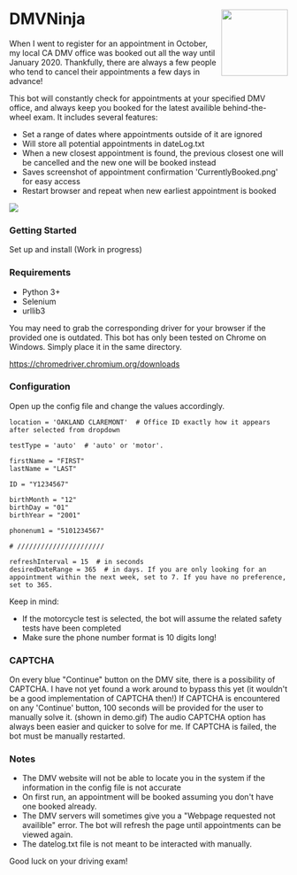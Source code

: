# DMVNinja <img align="right" width="120" height="120" src="https://i.imgur.com/PxWPHrX.png">

When I went to register for an appointment in October, my local CA DMV office was booked out all the way until January 2020. Thankfully, there are always a few people who tend to cancel their appointments a few days in advance!

This bot will constantly check for appointments at your specified DMV office, and always keep you booked for the latest availible behind-the-wheel exam. It includes several features:

* Set a range of dates where appointments outside of it are ignored
* Will store all potential appointments in dateLog.txt
* When a new closest appointment is found, the previous closest one will be cancelled and the new one will be booked instead
* Saves screenshot of appointment confirmation 'CurrentlyBooked.png' for easy access
* Restart browser and repeat when new earliest appointment is booked

![](demo.gif)



### Getting Started

Set up and install (Work in progress)

### Requirements

* Python 3+
* Selenium
* urllib3

You may need to grab the corresponding driver for your browser if the provided one is outdated. This bot has only been tested on Chrome on Windows. Simply place it in the same directory.

https://chromedriver.chromium.org/downloads


### Configuration

Open up the config file and change the values accordingly. 

```
location = 'OAKLAND CLAREMONT'  # Office ID exactly how it appears after selected from dropdown

testType = 'auto'  # 'auto' or 'motor'. 

firstName = "FIRST"
lastName = "LAST"

ID = "Y1234567"

birthMonth = "12"
birthDay = "01"
birthYear = "2001"

phonenum1 = "5101234567"

# //////////////////////

refreshInterval = 15  # in seconds
desiredDateRange = 365  # in days. If you are only looking for an appointment within the next week, set to 7. If you have no preference, set to 365.

```

Keep in mind:
* If the motorcycle test is selected, the bot will assume the related safety tests have been completed
* Make sure the phone number format is 10 digits long!

### CAPTCHA

On every blue "Continue" button on the DMV site, there is a possibility of CAPTCHA. I have not yet found a work around to bypass this yet (it wouldn't be a good implementation of CAPTCHA then!) If CAPTCHA is encountered on any 'Continue' button, 100 seconds will be provided for the user to manually solve it. (shown in demo.gif) The audio CAPTCHA option has always been easier and quicker to solve for me. If CAPTCHA is failed, the bot must be manually restarted.

### Notes

* The DMV website will not be able to locate you in the system if the information in the config file is not accurate
* On first run, an appointment will be booked assuming you don't have one booked already.
* The DMV servers will sometimes give you a "Webpage requested not availible" error. The bot will refresh the page until appointments can be viewed again.
* The datelog.txt file is not meant to be interacted with manually.

Good luck on your driving exam!



